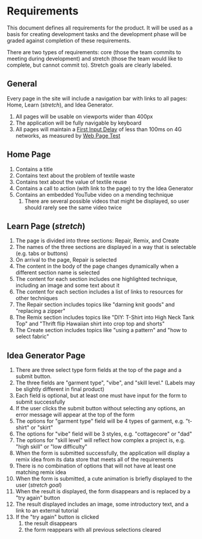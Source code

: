 # Requirements

This document defines all requirements for the product. It will be used as a basis for creating development tasks and the development phase will be graded against completion of these requirements.

There are two types of requirements: core (those the team commits to meeting during development) and stretch (those the team would like to complete, but cannot commit to). Stretch goals are clearly labeled.

## General

Every page in the site will include a navigation bar with links to all pages: Home, Learn (*stretch*), and Idea Generator.

1. All pages will be usable on viewports wider than 400px
1. The application will be fully navigable by keyboard
1. All pages will maintain a [First Input Delay](https://web.dev/fid/) of less than 100ms on 4G networks, as measured by [Web Page Test](https://www.webpagetest.org)

## Home Page

1. Contains a title
1. Contains text about the problem of textile waste
1. Contains text about the value of textile reuse
1. Contains a call to action (with link to the page) to try the Idea Generator
1. Contains an embedded YouTube video on a mending technique
    1. There are several possible videos that might be displayed, so user should rarely see the same video twice

## Learn Page (*stretch*)

1. The page is divided into three sections: Repair, Remix, and Create
1. The names of the three sections are displayed in a way that is selectable (e.g. tabs or buttons)
1. On arrival to the page, Repair is selected
1. The content in the body of the page changes dynamically when a different section name is selected
1. The content for each section includes one highlighted technique, including an image and some text about it
1. The content for each section includes a list of links to resources for other techniques
1. The Repair section includes topics like "darning knit goods" and "replacing a zipper"
1. The Remix section includes topics like "DIY: T-Shirt into High Neck Tank Top" and "Thrift flip Hawaiian shirt into crop top and shorts"
1. The Create section includes topics like "using a pattern" and "how to select fabric"

## Idea Generator Page

1. There are three select type form fields at the top of the page and a submit button.
1. The three fields are "garment type", "vibe", and "skill level." (Labels may be slightly different in final product)
1. Each field is optional, but at least one must have input for the form to submit successfully
1. If the user clicks the submit button without selecting any options, an error message will appear at the top of the form
1. The options for "garment type" field will be 4 types of garment, e.g. "t-shirt" or "skirt"
1. The options for "vibe" field will be 3 styles, e.g. "cottagecore" or "dad"
1. The options for "skill level" will reflect how complex a project is, e.g. "high skill" or "low difficulty"
1. When the form is submitted successfully, the application will display a remix idea from its data store that meets all of the requirements
1. There is no combination of options that will not have at least one matching remix idea
1. When the form is submitted, a cute animation is briefly displayed to the user (*stretch goal*)
1. When the result is displayed, the form disappears and is replaced by a "try again" button
1. The result displayed includes an image, some introductory text, and a link to an external tutorial
1. If the "try again" button is clicked
    1. the result disappears
    2. the form reappears with all previous selections cleared
